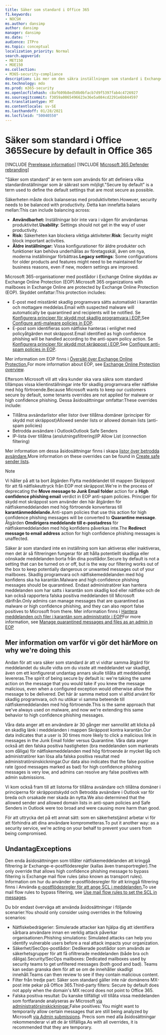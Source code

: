 ```yaml
---
title: Säker som standard i Office 365
f1.keywords:
- NOCSH
ms.author: dansimp
author: dansimp
manager: dansimp
ms.date: ''
audience: ITPro
ms.topic: conceptual
localization_priority: Normal
search.appverid:
- MET150
- MOE150
ms.collection:
- M365-security-compliance
description: Läs mer om den säkra inställningen som standard i Exchange Online Protection (EOP)
ms.technology: mdo
ms.prod: m365-security
ms.openlocfilehash: c8af609b8ed50b0bfacb7d9f5397fab4c4726927
ms.sourcegitcommit: f3059a0065496623e36e5a084cd2291e6b844597
ms.translationtype: MT
ms.contentlocale: sv-SE
ms.lasthandoff: 01/28/2021
ms.locfileid: "50040550"
---
```

# <a name="secure-by-default-in-office-365"></a><span data-ttu-id="fb9a3-103">Säker som standard i Office 365</span><span class="sxs-lookup"><span data-stu-id="fb9a3-103">Secure by default in Office 365</span></span>

[!INCLUDE [Prerelease information](../includes/prerelease.md)]
[!INCLUDE [Microsoft 365 Defender rebranding](../includes/microsoft-defender-for-office.md)]

<span data-ttu-id="fb9a3-104">"Säker som standard" är en term som används för att definiera vilka standardinställningar som är säkrast som möjligt.</span><span class="sxs-lookup"><span data-stu-id="fb9a3-104">"Secure by default" is a term used to define the default settings that are most secure as possible.</span></span>

<span data-ttu-id="fb9a3-105">Säkerheten måste dock balanseras med produktiviteten.</span><span class="sxs-lookup"><span data-stu-id="fb9a3-105">However, security needs to be balanced with productivity.</span></span> <span data-ttu-id="fb9a3-106">Detta kan innefatta balans mellan:</span><span class="sxs-lookup"><span data-stu-id="fb9a3-106">This can include balancing across:</span></span>

- <span data-ttu-id="fb9a3-107">**Användbarhet:** Inställningar bör inte vara i vägen för användarnas produktivitet.</span><span class="sxs-lookup"><span data-stu-id="fb9a3-107">**Usability**: Settings should not get in the way of user productivity.</span></span>
- <span data-ttu-id="fb9a3-108">**Risk:** Säkerheten kan blockera viktiga aktiviteter.</span><span class="sxs-lookup"><span data-stu-id="fb9a3-108">**Risk**: Security might block important activities.</span></span>
- <span data-ttu-id="fb9a3-109">**Äldre inställningar:** Vissa konfigurationer för äldre produkter och funktioner kan behöva underhållas av företagsskäl, även om nya, moderna inställningar förbättras.</span><span class="sxs-lookup"><span data-stu-id="fb9a3-109">**Legacy settings**: Some configurations for older products and features might need to be maintained for business reasons, even if new, modern settings are improved.</span></span>

<span data-ttu-id="fb9a3-110">Microsoft 365-organisationer med postlådor i Exchange Online skyddas av Exchange Online Protection (EOP).</span><span class="sxs-lookup"><span data-stu-id="fb9a3-110">Microsoft 365 organizations with mailboxes in Exchange Online are protected by Exchange Online Protection (EOP).</span></span> <span data-ttu-id="fb9a3-111">Skyddet omfattar:</span><span class="sxs-lookup"><span data-stu-id="fb9a3-111">This protection includes:</span></span>

- <span data-ttu-id="fb9a3-112">E-post med misstänkt skadlig programvara sätts automatiskt i karantän och mottagare meddelas.</span><span class="sxs-lookup"><span data-stu-id="fb9a3-112">Email with suspected malware will automatically be quarantined and recipients will be notified.</span></span> <span data-ttu-id="fb9a3-113">Se [Konfigurera principer för skydd mot skadlig programvara i EOP.](configure-anti-malware-policies.md)</span><span class="sxs-lookup"><span data-stu-id="fb9a3-113">See [Configure anti-malware policies in EOP](configure-anti-malware-policies.md).</span></span>
- <span data-ttu-id="fb9a3-114">E-post som identifieras som nätfiske hanteras i enlighet med policyåtgärden mot skräppost.</span><span class="sxs-lookup"><span data-stu-id="fb9a3-114">Email identified as high confidence phishing will be handled according to the anti-spam policy action.</span></span> <span data-ttu-id="fb9a3-115">Se [Konfigurera principer för skydd mot skräppost i EOP.](configure-your-spam-filter-policies.md)</span><span class="sxs-lookup"><span data-stu-id="fb9a3-115">See [Configure anti-spam policies in EOP](configure-your-spam-filter-policies.md).</span></span>

<span data-ttu-id="fb9a3-116">Mer information om EOP finns i [Översikt över Exchange Online Protection.](exchange-online-protection-overview.md)</span><span class="sxs-lookup"><span data-stu-id="fb9a3-116">For more information about EOP, see [Exchange Online Protection overview](exchange-online-protection-overview.md).</span></span>

<span data-ttu-id="fb9a3-117">Eftersom Microsoft vill att våra kunder ska vara säkra som standard tillämpas vissa klientinställningar inte för skadlig programvara eller nätfiske med hög förtroende.</span><span class="sxs-lookup"><span data-stu-id="fb9a3-117">Because Microsoft wants to keep our customers secure by default, some tenants overrides are not applied for malware or high confidence phishing.</span></span> <span data-ttu-id="fb9a3-118">Dessa åsidosättningar omfattar:</span><span class="sxs-lookup"><span data-stu-id="fb9a3-118">These overrides include:</span></span>

- <span data-ttu-id="fb9a3-119">Tillåtna avsändarlistor eller listor över tillåtna domäner (principer för skydd mot skräppost)</span><span class="sxs-lookup"><span data-stu-id="fb9a3-119">Allowed sender lists or allowed domain lists (anti-spam policies)</span></span>
- <span data-ttu-id="fb9a3-120">Betrodda avsändare i Outlook</span><span class="sxs-lookup"><span data-stu-id="fb9a3-120">Outlook Safe Senders</span></span>
- <span data-ttu-id="fb9a3-121">IP-lista över tillåtna (anslutningsfiltrering)</span><span class="sxs-lookup"><span data-stu-id="fb9a3-121">IP Allow List (connection filtering)</span></span>

<span data-ttu-id="fb9a3-122">Mer information om dessa åsidosättningar finns i skapa [listor över betrodda avsändare.](create-safe-sender-lists-in-office-365.md)</span><span class="sxs-lookup"><span data-stu-id="fb9a3-122">More information on these overrides can be found in [Create safe sender lists](create-safe-sender-lists-in-office-365.md).</span></span>

> [!NOTE]
> <span data-ttu-id="fb9a3-123">Vi håller på att ta bort  åtgärden Flytta meddelandet till mappen  Skräppost för att få nätfiskeuttryck från EOP mot skräppost.</span><span class="sxs-lookup"><span data-stu-id="fb9a3-123">We're in the process of deprecating the **Move message to Junk Email folder** action for a **High confidence phishing email** verdict in EOP anti-spam policies.</span></span> <span data-ttu-id="fb9a3-124">Principer för skydd mot skräppost som använder den här åtgärden för nätfiskemeddelanden med hög förtroende konverteras till **karantänmeddelande.**</span><span class="sxs-lookup"><span data-stu-id="fb9a3-124">Anti-spam policies that use this action for high confidence phishing messages will be converted to **Quarantine message**.</span></span> <span data-ttu-id="fb9a3-125">Åtgärden **Omdirigera meddelande till e-postadress** för nätfiskemeddelanden med hög konfidens påverkas inte.</span><span class="sxs-lookup"><span data-stu-id="fb9a3-125">The **Redirect message to email address** action for high confidence phishing messages is unaffected.</span></span>

<span data-ttu-id="fb9a3-126">Säker är som standard inte en inställning som kan aktiveras eller inaktiveras, men det är så filtreringen fungerar för att hålla potentiellt skadliga eller oönskade meddelanden borta från dina postlådor.</span><span class="sxs-lookup"><span data-stu-id="fb9a3-126">Secure by default is not a setting that can be turned on or off, but is the way our filtering works out of the box to keep potentially dangerous or unwanted messages out of your mailboxes.</span></span> <span data-ttu-id="fb9a3-127">Skadlig programvara och nätfiskemeddelanden med hög konfidens ska ha karantän.</span><span class="sxs-lookup"><span data-stu-id="fb9a3-127">Malware and high confidence phishing messages should be quarantined.</span></span> <span data-ttu-id="fb9a3-128">Endast administratörer kan hantera meddelanden som har satts i karantän som skadlig kod eller nätfiske och de kan också rapportera falska positiva meddelanden till Microsoft därifrån.</span><span class="sxs-lookup"><span data-stu-id="fb9a3-128">Only admins can manage messages that are quarantined as malware or high confidence phishing, and they can also report false positives to Microsoft from there.</span></span> <span data-ttu-id="fb9a3-129">Mer information finns i [Hantera meddelanden och filer i karantän som administratör i EOP](manage-quarantined-messages-and-files.md)</span><span class="sxs-lookup"><span data-stu-id="fb9a3-129">For more information, see [Manage quarantined messages and files as an admin in EOP](manage-quarantined-messages-and-files.md)</span></span>

## <a name="more-on-why-were-doing-this"></a><span data-ttu-id="fb9a3-130">Mer information om varför vi gör det här</span><span class="sxs-lookup"><span data-stu-id="fb9a3-130">More on why we're doing this</span></span>

<span data-ttu-id="fb9a3-131">Andan för att vara säker som standard är att vi vidtar samma åtgärd för meddelandet du skulle vidta om du visste att meddelandet var skadligt, även om ett konfigurerat undantag annars skulle tillåta att meddelandet levereras.</span><span class="sxs-lookup"><span data-stu-id="fb9a3-131">The spirit of being secure by default is: we're taking the same action on the message that you would take if you knew the message malicious, even when a configured exception would otherwise allow the message to be delivered.</span></span> <span data-ttu-id="fb9a3-132">Det här är samma metod som vi alltid använt för skadlig programvara, och nu utökar vi samma beteende till nätfiskemeddelanden med hög förtroende.</span><span class="sxs-lookup"><span data-stu-id="fb9a3-132">This is the same approach that we've always used on malware, and now we're extending this same behavior to high confidence phishing messages.</span></span>

<span data-ttu-id="fb9a3-133">Våra data anger att en användare är 30 gånger mer sannolikt att klicka på en skadlig länk i meddelanden i mappen Skräppost kontra karantän.</span><span class="sxs-lookup"><span data-stu-id="fb9a3-133">Our data indicates that a user is 30 times more likely to click a malicious link in messages in the Junk Email folder versus Quarantine.</span></span> <span data-ttu-id="fb9a3-134">Våra data anger också att den falska positiva hastigheten (bra meddelanden som markerats som dåliga) för nätfiskemeddelanden med hög förtroende är mycket låg och administratörer kan lösa alla falska positiva resultat med administratörsinskickningar.</span><span class="sxs-lookup"><span data-stu-id="fb9a3-134">Our data also indicates that the false positive rate (good messages marked as bad) for high confidence phishing messages is very low, and admins can resolve any false positives with admin submissions.</span></span>

<span data-ttu-id="fb9a3-135">Vi kom också fram till att listorna för tillåtna avsändare och tillåtna domäner i principerna för skräppostskydd och Betrodda avsändare i Outlook var för breda och orsakade mer skada än nytta.</span><span class="sxs-lookup"><span data-stu-id="fb9a3-135">We also determined that the allowed sender and allowed domain lists in anti-spam policies and Safe Senders in Outlook were too broad and were causing more harm than good.</span></span>

<span data-ttu-id="fb9a3-136">För att uttrycka det på ett annat sätt: som en säkerhetstjänst arbetar vi för att förhindra att dina användare komprometteras.</span><span class="sxs-lookup"><span data-stu-id="fb9a3-136">To put it another way: as a security service, we're acting on your behalf to prevent your users from being compromised.</span></span> 

## <a name="exceptions"></a><span data-ttu-id="fb9a3-137">Undantag</span><span class="sxs-lookup"><span data-stu-id="fb9a3-137">Exceptions</span></span>

<span data-ttu-id="fb9a3-138">Den enda åsidosättningen som tillåter nätfiskemeddelanden att kringgå filtrering är Exchange-e-postflödesregler (kallas även transportregler).</span><span class="sxs-lookup"><span data-stu-id="fb9a3-138">The only override that allows high confidence phishing message to bypass filtering is Exchange mail flow rules (also known as transport rules).</span></span> <span data-ttu-id="fb9a3-139">Information om hur du använder e-postflödesregler för att kringgå filtrering finns i Använda [e-postflödesregler för att ange SCL i meddelanden.](use-mail-flow-rules-to-set-the-spam-confidence-level-scl-in-messages.md)</span><span class="sxs-lookup"><span data-stu-id="fb9a3-139">To use mail flow rules to bypass filtering, see [Use mail flow rules to set the SCL in messages](use-mail-flow-rules-to-set-the-spam-confidence-level-scl-in-messages.md).</span></span>

<span data-ttu-id="fb9a3-140">Du bör endast överväga att använda åsidosättningar i följande scenarier:</span><span class="sxs-lookup"><span data-stu-id="fb9a3-140">You should only consider using overrides in the following scenarios:</span></span>

- <span data-ttu-id="fb9a3-141">Nätfiskebedrägerier: Simulerade attacker kan hjälpa dig att identifiera sårbara användare innan en verklig attack påverkar organisationen.</span><span class="sxs-lookup"><span data-stu-id="fb9a3-141">Phishing simulations: Simulated attacks can help you identify vulnerable users before a real attack impacts your organization.</span></span>
- <span data-ttu-id="fb9a3-142">Säkerhet/SecOps-postlådor: Dedikerade postlådor som används av säkerhetsgrupper för att få ofiltrerade meddelanden (både bra och dåliga).</span><span class="sxs-lookup"><span data-stu-id="fb9a3-142">Security/SecOps mailboxes: Dedicated mailboxes used by security teams to get unfiltered messages (both good and bad).</span></span> <span data-ttu-id="fb9a3-143">Teams kan sedan granska dem för att se om de innehåller skadligt innehåll.</span><span class="sxs-lookup"><span data-stu-id="fb9a3-143">Teams can then review to see if they contain malicious content.</span></span>
- <span data-ttu-id="fb9a3-144">Filter från tredje part: Säker som standard gäller inte när domänens MX-post inte pekar på Office 365.</span><span class="sxs-lookup"><span data-stu-id="fb9a3-144">Third-party filters: Secure by default does not apply when the domain's MX record does not point to Office 365.</span></span>
- <span data-ttu-id="fb9a3-145">Falska positiva resultat: Du kanske tillfälligt vill tillåta vissa meddelanden som fortfarande analyseras av Microsoft [via administratörsinskickningar.](admin-submission.md)</span><span class="sxs-lookup"><span data-stu-id="fb9a3-145">False positives: You might want to temporarily allow certain messages that are still being analyzed by Microsoft [via Admin submissions](admin-submission.md).</span></span> <span data-ttu-id="fb9a3-146">Precis som med alla åsidosättningar rekommenderar vi att de är tillfälliga.</span><span class="sxs-lookup"><span data-stu-id="fb9a3-146">As with all overrides, it is recommended that they are temporary.</span></span>
